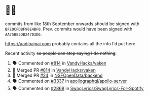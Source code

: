 # 👋🏻
<!--
**aadibajpai/aadibajpai** is a ✨ _special_ ✨ repository because its `README.md` (this file) appears on your GitHub profile.
-->
commits from like 18th September onwards should be signed with `BFE0CFDBF90E4BF0`. Prev. commits would have been signed with `AA75B83DB24703D6`.

https://aadibajpai.com probably contains all the info I'd put here.

Recent activity ~~so people can stop saying I do nothing~~:
<!--START_SECTION:activity-->
1. 🗣 Commented on [#814](https://github.com/VandyHacks/vaken/issues/814) in [VandyHacks/vaken](https://github.com/VandyHacks/vaken)
2. 🎉 Merged PR [#814](https://github.com/VandyHacks/vaken/pull/814) in [VandyHacks/vaken](https://github.com/VandyHacks/vaken)
3. 🎉 Merged PR [#24](https://github.com/NSFOpenData/backend/pull/24) in [NSFOpenData/backend](https://github.com/NSFOpenData/backend)
4. 🗣 Commented on [#3337](https://github.com/apollographql/apollo-server/issues/3337) in [apollographql/apollo-server](https://github.com/apollographql/apollo-server)
5. 🗣 Commented on [#2868](https://github.com/SwagLyrics/SwagLyrics-For-Spotify/issues/2868) in [SwagLyrics/SwagLyrics-For-Spotify](https://github.com/SwagLyrics/SwagLyrics-For-Spotify)
<!--END_SECTION:activity-->
